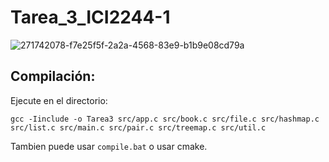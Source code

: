 # Tarea_3_ICI2244-1

![271742078-f7e25f5f-2a2a-4568-83e9-b1b9e08cd79a](https://github.com/MatiasPUCV/Tarea_3_ICI2244-1/assets/142541831/8e1e486d-3b5a-472d-a487-269c5af208ef)

## Compilación:

Ejecute en el directorio:

`gcc -Iinclude -o Tarea3 src/app.c src/book.c src/file.c src/hashmap.c src/list.c src/main.c src/pair.c src/treemap.c src/util.c`

Tambien puede usar `compile.bat` o usar cmake.
